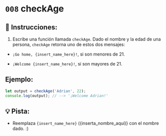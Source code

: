 # `008` checkAge

## 📝 Instrucciones:

1. Escribe una función llamada `checkAge`. Dado el nombre y la edad de una persona, `checkAge` retorna uno de estos dos mensajes:

- `¡Go home, {insert_name_here}!`, si son menores de 21.

- `¡Welcome {insert_name_here}!`, si son mayores de 21.

## Ejemplo:

```Javascript
let output = checkAge('Adrian', 22);
console.log(output); // --> '¡Welcome Adrian!'
```

## 💡 Pista:

+ Reemplaza `{insert_name_here}` ({inserta_nombre_aquí)} con el nombre dado. :)
